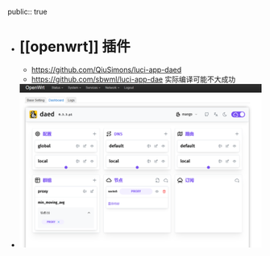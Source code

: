 public:: true

- # [[openwrt]] 插件
	- https://github.com/QiuSimons/luci-app-daed
	- https://github.com/sbwml/luci-app-dae 实际编译可能不大成功
- ![image.png](../assets/image_1693154715510_0.png)